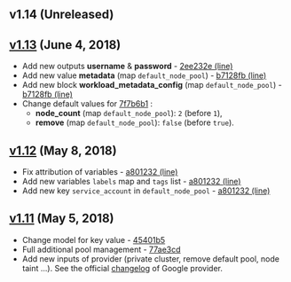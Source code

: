 ## v1.14 (Unreleased)


## [v1.13](https://github.com/google-terraform-modules/terraform-google-kubernetes-engine/compare/1.12...1.13) (June 4, 2018)

* Add new outputs **username** & **password** - [2ee232e (line)](https://github.com/perriea/terraform-google-kubernetes-engine/commit/2ee232e3c2ef3161298cb2c6bbe8f14e8c9cc68a#diff-c09d00f135e3672d079ff6e0556d957dR21)
* Add new value **metadata** (map `default_node_pool`) - [b7128fb (line)](https://github.com/perriea/terraform-google-kubernetes-engine/commit/b7128fb16801085dabcabda8eb82c4f081099ad8#diff-7a370d8342e7203b805911c92454f0f4R122)
* Add new block **workload_metadata_config** (map `default_node_pool`) - [b7128fb (line)](https://github.com/perriea/terraform-google-kubernetes-engine/commit/b7128fb16801085dabcabda8eb82c4f081099ad8#diff-7a370d8342e7203b805911c92454f0f4R124)
* Change default values for [7f7b6b1](https://github.com/perriea/terraform-google-kubernetes-engine/commit/7f7b6b1917d35168f95485ba5bc900ece83dec70) :
    * **node_count** (map `default_node_pool`): `2` (before `1`),
    * **remove** (map `default_node_pool`): `false` (before `true`).


## [v1.12](https://github.com/google-terraform-modules/terraform-google-kubernetes-engine/compare/1.11...1.12) (May 8, 2018)

* Fix attribution of variables - [a801232 (line)](https://github.com/perriea/terraform-google-kubernetes-engine/commit/a801232e702ac3e4b46a4ada4f815b8717e58e4c#diff-c9ac8098c5ea9d3e6a9a596ff0c512a4R44)
* Add new variables `labels` map and `tags` list - [a801232 (line)](https://github.com/perriea/terraform-google-kubernetes-engine/commit/a801232e702ac3e4b46a4ada4f815b8717e58e4c#diff-c9ac8098c5ea9d3e6a9a596ff0c512a4R81)
* Add new key `service_account` in `default_node_pool` - [a801232 (line)](https://github.com/perriea/terraform-google-kubernetes-engine/commit/a801232e702ac3e4b46a4ada4f815b8717e58e4c#diff-7a370d8342e7203b805911c92454f0f4R123)


## [v1.11](https://github.com/google-terraform-modules/terraform-google-kubernetes-engine/compare/1.8...1.11) (May 5, 2018)

* Change model for key value - [45401b5](https://github.com/google-terraform-modules/terraform-google-kubernetes-engine/commit/45401b56f1036893f9d8be96cb754f2aeb18aa0c)
* Full additional pool management - [77ae3cd](https://github.com/google-terraform-modules/terraform-google-kubernetes-engine/commit/77ae3cd15909e034cd72cebb165ce7f997331645)
* Add new inputs of provider (private cluster, remove default pool, node taint ...). See the official [changelog](https://github.com/terraform-providers/terraform-provider-google/blob/master/CHANGELOG.md#1110-may-01-2018) of Google provider.